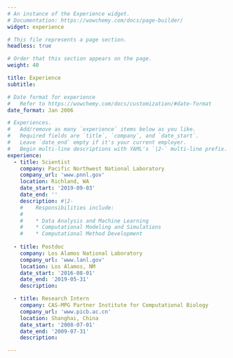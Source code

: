 ```yaml
---
# An instance of the Experience widget.
# Documentation: https://wowchemy.com/docs/page-builder/
widget: experience

# This file represents a page section.
headless: true

# Order that this section appears on the page.
weight: 40

title: Experience
subtitle:

# Date format for experience
#   Refer to https://wowchemy.com/docs/customization/#date-format
date_format: Jan 2006

# Experiences.
#   Add/remove as many `experience` items below as you like.
#   Required fields are `title`, `company`, and `date_start`.
#   Leave `date_end` empty if it's your current employer.
#   Begin multi-line descriptions with YAML's `|2-` multi-line prefix.
experience:
  - title: Scientist
    company: Pacific Northwest National Laboratory
    company_url: 'www.pnnl.gov'
    location: Richland, WA
    date_start: '2019-09-03'
    date_end: ''
    description: #|2-
    #    Responsibilities include:
    #
    #    * Data Analysis and Machine Learning
    #    * Computational Modeling and Simulations
    #    * Computational Method Development
        
  - title: Postdoc
    company: Los Alamos National Laboratory
    company_url: 'www.lanl.gov'
    location: Los Alamos, NM
    date_start: '2016-08-01'
    date_end: '2019-05-31'
    description: 

  - title: Research Intern
    company: CAS-MPG Partner Institute for Computational Biology
    company_url: 'www.picb.ac.cn'
    location: Shanghai, China
    date_start: '2008-07-01'
    date_end: '2009-07-31'
    description: 

---
```

